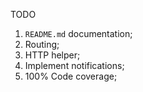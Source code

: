  TODO

1. `README.md` documentation;
1. Routing;
1. HTTP helper;
1. Implement notifications;
1. 100% Code coverage;
